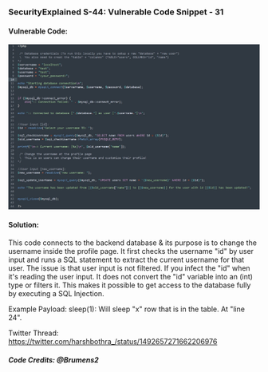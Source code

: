 ### SecurityExplained S-44: Vulnerable Code Snippet - 31

#### Vulnerable Code: 

![Vulnerable Code](../media/code-31.jpg)


#### Solution: 

This code connects to the backend database & its purpose is to change the username inside the profile page. It first checks the username "id" by user input and runs a SQL statement to extract the current username for that user.  The issue is that user input is not filtered. If you infect the "id" when it's reading the user input. It does not convert the "id" variable into an (int) type or filters it. This makes it possible to get access to the database fully by executing a SQL Injection.

Example Payload: sleep(1): Will sleep "x" row that is in the table. At "line 24".

Twitter Thread: https://twitter.com/harshbothra_/status/1492657271662206976

##### Code Credits: @Brumens2 
 